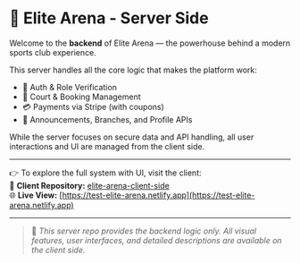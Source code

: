 # 🧠 Elite Arena - Server Side

Welcome to the **backend** of Elite Arena — the powerhouse behind a modern sports club experience.

This server handles all the core logic that makes the platform work:
- 🔐 Auth & Role Verification  
- 🏸 Court & Booking Management  
- 💳 Payments via Stripe (with coupons)  
- 📢 Announcements, Branches, and Profile APIs

While the server focuses on secure data and API handling, all user interactions and UI are managed from the client side.

---

👉 To explore the full system with UI, visit the client:  
🔗 **Client Repository:** [elite-arena-client-side](https://github.com/touhidtamim/elite-arena-client-side)  
🌐 **Live View:** [https://test-elite-arena.netlify.app](https://test-elite-arena.netlify.app)

---

> 📝 *This server repo provides the backend logic only. All visual features, user interfaces, and detailed descriptions are available on the client side.*
